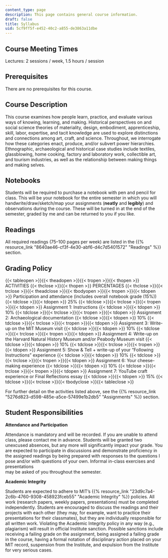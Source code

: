 ```yaml
---
content_type: page
description: This page contains general course information.
draft: false
title: Syllabus
uid: 5cf9ff5f-e452-40c2-a855-de3863a11dbe
---
```

## Course Meeting Times

Lectures: 2 sessions / week, 1.5 hours / session

## Prerequisites

There are no prerequisites for this course.

## Course Description

This course examines how people learn, practice, and evaluate various ways of knowing, learning, and making. Historical perspectives on and social science theories of materiality, design, embodiment, apprenticeship, skill, labor, expertise, and tacit knowledge are used to explore distinctions and connections among art, craft, and science. Throughout, we interrogate how these categories enact, produce, and/or subvert power hierarchies. Ethnographic, archaeological and historical case studies include textiles, glassblowing, home cooking, factory and laboratory work, collectible art, and tourism industries, as well as the relationship between making things and making selves.

## Notebooks

Students will be required to purchase a notebook with pen and pencil for class. This will be your notebook for the entire semester in which you will handwrite/draw/sketch/map your assignments (**neatly** and **legibly**) and observations during the course. These will be turned in at the end of the semester, graded by me and can be returned to you if you like.

## Readings

All required readings (75–100 pages per week) are listed in the {{% resource_link "8640ae46-cf3f-4e30-abf6-d4c7d5401572" "Readings" %}} section.

## Grading Policy

{{< tableopen >}}{{< theadopen >}}{{< tropen >}}{{< thopen >}}
ACTIVITIES
{{< thclose >}}{{< thopen >}}
PERCENTAGES
{{< thclose >}}{{< trclose >}}{{< theadclose >}}{{< tbodyopen >}}{{< tropen >}}{{< tdopen >}}
Participation and attendance (includes overall notebook grade (15%))
{{< tdclose >}}{{< tdopen >}}
25%
{{< tdclose >}}{{< trclose >}}{{< tropen >}}{{< tdopen >}}
Assignment 1: Instructions
{{< tdclose >}}{{< tdopen >}}
10%
{{< tdclose >}}{{< trclose >}}{{< tropen >}}{{< tdopen >}}
Assignment 2: Archaeological documentation
{{< tdclose >}}{{< tdopen >}}
10%
{{< tdclose >}}{{< trclose >}}{{< tropen >}}{{< tdopen >}}
Assignment 3: Write-up on the MIT Museum visit
{{< tdclose >}}{{< tdopen >}}
10%
{{< tdclose >}}{{< trclose >}}{{< tropen >}}{{< tdopen >}}
Assignment 4: Write-up on the Harvard Natural History Museum and/or Peabody Museum visit
{{< tdclose >}}{{< tdopen >}}
10%
{{< tdclose >}}{{< trclose >}}{{< tropen >}}{{< tdopen >}}
Assignment 5: Show & Tell + write-up of your “Following Instructions” experience
{{< tdclose >}}{{< tdopen >}}
10%
{{< tdclose >}}{{< trclose >}}{{< tropen >}}{{< tdopen >}}
Assignment 6: Your cheese-making experience
{{< tdclose >}}{{< tdopen >}}
10%
{{< tdclose >}}{{< trclose >}}{{< tropen >}}{{< tdopen >}}
Assignment 7: YouTube craft experience or Final Reflections essay
{{< tdclose >}}{{< tdopen >}}
15%
{{< tdclose >}}{{< trclose >}}{{< tbodyclose >}}{{< tableclose >}}

For further detail on the activities listed above, see the {{% resource_link "5276d823-d598-485e-a5ce-57499e1b2db5" "Assignments" %}} section.

## Student Responsibilities

**Attendance and Participation**

Attendance is mandatory and will be recorded. If you are unable to attend class, please contact me in advance. Students will be granted two unexcused absences, but any more will significantly impact your grade. You are expected to participate in discussions and demonstrate proficiency in the assigned readings by being prepared with responses to the questions I pose and/or with questions of your own. Informal in-class exercises and presentations  
may be asked of you throughout the semester.

**Academic Integrity**

Students are expected to adhere to MIT’s {{% resource_link "23d9c7a4-2c6b-4760-9308-458923fceb55" "Academic Integrity" %}} policies. All work (research papers, weekly papers, presentations) must be completed independently. Students are encouraged to discuss the readings and their projects with each other (they may, for example, want to practice their presentations for their classmates), but they are individually responsible for all written work. Violating the Academic Integrity policy in any way (e.g., plagiarism) will result in official Institute sanction. Possible sanctions include receiving a failing grade on the assignment, being assigned a failing grade in the course, having a formal notation of disciplinary action placed on your MIT record, suspension from the Institute, and expulsion from the Institute for very serious cases.